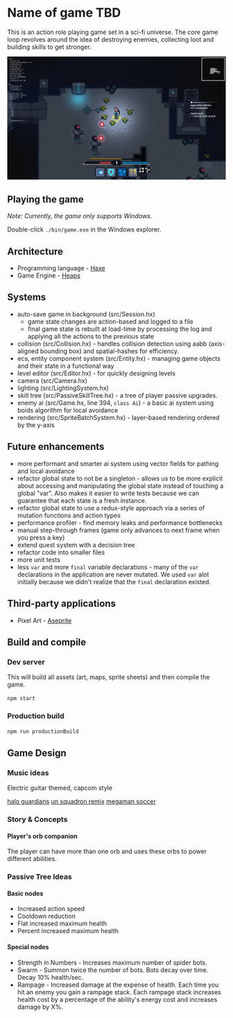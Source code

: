 # Name of game TBD

This is an action role playing game set in a sci-fi universe. The core game loop revolves around the idea of destroying enemies, collecting loot and building skills to get stronger.

![alt text](readme-media/screenshot-1.png)

## Playing the game

*Note: Currently, the game only supports Windows.*

Double-click `./bin/game.exe` in the Windows explorer.

## Architecture

* Programming language - [Haxe](https://haxe.org/)
* Game Engine - [Heaps](https://heaps.io/)

## Systems

* auto-save game in background (src/Session.hx)
  * game state changes are action-based and logged to a file
  * final game state is rebuilt at load-time by processing the log and applying all the actions to the previous state
* collision (src/Collision.hx) - handles collision detection using aabb (axis-aligned bounding box) and spatial-hashes for efficiency.
* ecs, entity component system (src/Entity.hx) - managing game objects and their state in a functional way
* level editor (src/Editor.hx) - for quickly designing levels
* camera (src/Camera.hx)
* lighting (src/LightingSystem.hx)
* skill tree (src/PassiveSkillTree.hx) - a tree of player passive upgrades.
* enemy ai (src/Game.hx, line 394, `class Ai`) - a basic ai system using boids algorithm for local avoidance
* rendering (src/SpriteBatchSystem.hx) - layer-based rendering ordered by the y-axis

## Future enhancements

* more performant and smarter ai system using vector fields for pathing and local avoidance
* refactor global state to not be a singleton - allows us to be more explicit about accessing and manipulating the global state instead of touching a global "var". Also makes it easier to write tests because we can guarantee that each state is a fresh instance.
* refactor global state to use a redux-style approach via a series of mutation functions and action types
* performance profiler - find memory leaks and performance bottlenecks
* manual step-through frames (game only advances to next frame when you press a key)
* extend quest system with a decision tree
* refactor code into smaller files
* more unit tests
* less `var` and more `final` variable declarations - many of the `var` declarations in the application are never mutated. We used `var` alot initially because we didn't realize that the `final` declaration existed.

## Third-party applications

* Pixel Art - [Aseprite](https://www.aseprite.org/)

## Build and compile

### Dev server

This will build all assets (art, maps, sprite sheets) and then compile the game.

`npm start`

### Production build

`npm run productionBuild`

## Game Design

### Music ideas

Electric guitar themed, capcom style

[halo guardians](https://ocremix.org/remix/OCR03453)
[un squadron remix](https://ocremix.org/remix/OCR00277)
[megaman soccer](https://ocremix.org/remix/OCR02922)

### Story & Concepts

#### Player's orb companion

The player can have more than one orb and uses these orbs to power different abilities.

### Passive Tree Ideas

#### Basic nodes
* Increased action speed
* Cooldown reduction
* Flat increased maximum health
* Percent increased maximum health

#### Special nodes
* Strength in Numbers - Increases maximum number of spider bots.
* Swarm - Summon twice the number of bots. Bots decay over time. Decay 10% health/sec.
* Rampage - Increased damage at the expense of health. Each time you hit an enemy you gain a rampage stack. Each rampage stack increases health cost by a percentage of the ability's energy cost and increases damage by X%.
